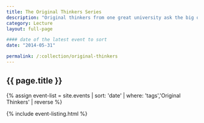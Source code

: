```yaml
---
title: The Original Thinkers Series
description: "Original thinkers from one great university ask the big questions and push boundaries in talks that illustrate the breadth of UC Santa Cruz research."
category: Lecture
layout: full-page

#### date of the latest event to sort
date: "2014-05-31"

permalink: /:collection/original-thinkers
---
```

<section id="main-content">
<div class="grid-container large">
<section class="heading">
<h2 class="underline">{{ page.title }}</h2>
</section>

<div class="events-card-list fade-out-siblings">
{% assign event-list = site.events | sort: 'date' | where: 'tags','Original Thinkers' | reverse %}

{% include event-listing.html %}
